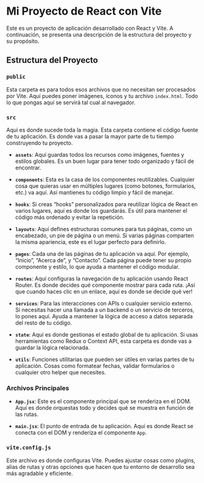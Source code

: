 # Mi Proyecto de React con Vite

Este es un proyecto de aplicación desarrollado con React y Vite. A continuación, se presenta una descripción de la estructura del proyecto y su propósito.

## Estructura del Proyecto

### `public`
 
Esta carpeta es para todos esos archivos que no necesitan ser procesados por Vite. Aquí puedes poner imágenes, íconos y tu archivo `index.html`. Todo lo que pongas aquí se servirá tal cual al navegador.

### `src`
Aquí es donde sucede toda la magia. Esta carpeta contiene el código fuente de tu aplicación. Es donde vas a pasar la mayor parte de tu tiempo construyendo tu proyecto.

- **`assets`**: Aquí guardas todos los recursos como imágenes, fuentes y estilos globales. Es un buen lugar para tener todo organizado y fácil de encontrar.
  
- **`components`**: Esta es la casa de los componentes reutilizables. Cualquier cosa que quieras usar en múltiples lugares (como botones, formularios, etc.) va aquí. Así mantienes tu código limpio y fácil de manejar.

- **`hooks`**: Si creas “hooks” personalizados para reutilizar lógica de React en varios lugares, aquí es donde los guardarás. Es útil para mantener el código más ordenado y evitar la repetición.

- **`layouts`**: Aquí defines estructuras comunes para tus páginas, como un encabezado, un pie de página o un menú. Si varias páginas comparten la misma apariencia, este es el lugar perfecto para definirlo.

- **`pages`**: Cada una de las páginas de tu aplicación va aquí. Por ejemplo, “Inicio”, “Acerca de”, y “Contacto”. Cada página puede tener su propio componente y estilo, lo que ayuda a mantener el código modular.

- **`routes`**: Aquí configuras la navegación de tu aplicación usando React Router. Es donde decides qué componente mostrar para cada ruta. ¡Así que cuando haces clic en un enlace, aquí es donde se decide qué ver!

- **`services`**: Para las interacciones con APIs o cualquier servicio externo. Si necesitas hacer una llamada a un backend o un servicio de terceros, lo pones aquí. Ayuda a mantener la lógica de acceso a datos separada del resto de tu código.

- **`state`**: Aquí es donde gestionas el estado global de tu aplicación. Si usas herramientas como Redux o Context API, esta carpeta es donde vas a guardar la lógica relacionada.

- **`utils`**: Funciones utilitarias que pueden ser útiles en varias partes de tu aplicación. Cosas como formatear fechas, validar formularios o cualquier otro helper que necesites.

### Archivos Principales

- **`App.jsx`**: Este es el componente principal que se renderiza en el DOM. Aquí es donde orquestas todo y decides qué se muestra en función de las rutas.

- **`main.jsx`**: El punto de entrada de tu aplicación. Aquí es donde React se conecta con el DOM y renderiza el componente `App`.

### `vite.config.js`
Este archivo es donde configuras Vite. Puedes ajustar cosas como plugins, alias de rutas y otras opciones que hacen que tu entorno de desarrollo sea más agradable y eficiente.